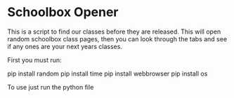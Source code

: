 # Schoolbox Opener
This is a script to find our classes before they are released.
This will open random schoolbox class pages, then you can look through the tabs and see if any ones are your next years classes.

First you must run:

pip install random
pip install time
pip install webbrowser
pip install os

To use just run the python file
